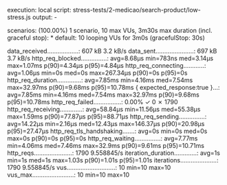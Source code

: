 execution: local
script: stress-tests/2-medicao/search-product/low-stress.js
output: -

scenarios: (100.00%) 1 scenario, 10 max VUs, 3m30s max duration (incl. graceful stop): \* default: 10 looping VUs for 3m0s (gracefulStop: 30s)

data_received..................: 607 kB 3.2 kB/s
data_sent......................: 697 kB 3.7 kB/s
http_req_blocked...............: avg=8.68µs min=783ns med=3.14µs max=1.07ms p(90)=4.34µs p(95)=4.84µs
http_req_connecting............: avg=1.06µs min=0s med=0s max=267.34µs p(90)=0s p(95)=0s
http_req_duration..............: avg=7.85ms min=4.16ms med=7.54ms max=32.97ms p(90)=9.68ms p(95)=10.78ms
{ expected_response:true }...: avg=7.85ms min=4.16ms med=7.54ms max=32.97ms p(90)=9.68ms p(95)=10.78ms
http_req_failed................: 0.00% ✓ 0 ✗ 1790
http_req_receiving.............: avg=58.84µs min=11.56µs med=55.38µs max=1.59ms p(90)=77.87µs p(95)=88.71µs
http_req_sending...............: avg=14.22µs min=2.16µs med=12.43µs max=146.37µs p(90)=20.98µs p(95)=27.47µs
http_req_tls_handshaking.......: avg=0s min=0s med=0s max=0s p(90)=0s p(95)=0s
http_req_waiting...............: avg=7.77ms min=4.06ms med=7.46ms max=32.9ms p(90)=9.61ms p(95)=10.71ms
http_reqs......................: 1790 9.558845/s
iteration_duration.............: avg=1s min=1s med=1s max=1.03s p(90)=1.01s p(95)=1.01s
iterations.....................: 1790 9.558845/s
vus............................: 10 min=10 max=10
vus_max........................: 10 min=10 max=10
